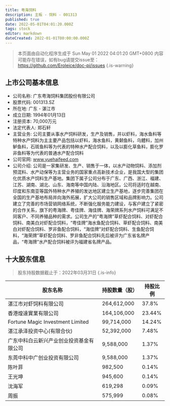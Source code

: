 ```yaml
---
title: 粤海饲料
description: 主板 - 饲料 - 001313
published: true
date: 2022-05-01T04:01:20.000Z
tags: stock
editor: markdown
dateCreated: 2022-01-01T00:00:00.000Z
---
```


> 本页面由自动化程序生成于 Sun May 01 2022 04:01:20 GMT+0800
> 内容可能存在错误，如有bug请提交issue至：https://github.com/Eroleice/doc-pi/issues
{.is-warning}

## 上市公司基本信息
- 公司名称: 广东粤海饲料集团股份有限公司
- 股票代码: 001313.SZ
- 所在地: 广东 - 湛江市
- 成立日期: 1994年01月13日
- 注册资本: 70,000万元
- 法定代表人: 郑石轩
- 主营业务: 公司主要从事水产饲料研发，生产及销售，并以虾料，海水鱼料等特种水产饲料为主主要产品包括以虾料，海水鱼料，黄颡鱼料，乌鳢料，加州鲈鱼料，石斑鱼料等为代表的特种水产配合饲料，以及以膨化草鱼料，膨化罗非鱼料等为代表的普通水产配合饲料
- 公司官网: www.yuehaifeed.com
- 公司介绍: 公司是一家集研发、生产、销售于一体，以水产动物饲料、添加剂预混料、水产动保等为主营业务的国家重点高新技术企业，是我国大型的集团化优质水产饲料生产基地。集团下属子公司分布于广东、广西、浙江、福建、江苏、湖南、湖北、山东、海南等中国内陆、沿海地区。公司将适时在越南、印度和东南亚等国外特种水产养殖的发达地区建立生产基地，逐步完善集团在全国的生产基地布局并向海外拓展，扩大公司的销售区域和品牌影响力。公司建立了完善的市场营销网络系统，不断强化服务能力建设，与客户建立了紧密的合作关系，旗下的粤海牌、粤佳牌、海佳牌、海荣牌系列水产饲料可满足不同客户、不同养殖品种的需求。公司生产的“粤海牌”草虾配合饲料、对虾配合饲料、南美白对虾配合饲料，“粤佳牌”海水鱼配合饲料、草虾配合饲料、南美白对虾配合饲料、罗非鱼配合饲料，“海佳牌”对虾配合饲料、生鱼配合饲料，“海荣牌”草虾配合饲料、罗非鱼配合饲料先后被评为广东省名牌产品，“粤海牌”水产配合饲料被评为福建省名牌产品。


## 十大股东信息
> 股东持股数据截止于：2022年03月31日
{.is-info}

| 股东名称 | 持股数量（股） | 持股比例 |
| --- | --- | --- |
| 湛江市对虾饲料有限公司 | 264,612,000 | 37.8% |
| 香港煌達實業有限公司 | 164,106,000 | 23.44% |
| Fortune Magic Investment Limited | 99,714,000 | 14.24% |
| 湛江承泽投资中心(有限合伙) | 52,392,000 | 7.48% |
| 广东中科白云新兴产业创业投资基金有限公司 | 9,588,000 | 1.37% |
| 东莞中科中广创业投资有限公司 | 9,588,000 | 1.37% |
| 陈叶菲 | 982,500 | 0.14% |
| 王光坤 | 945,600 | 0.14% |
| 沈海军 | 619,298 | 0.09% |
| 周振 | 575,999 | 0.08% |




